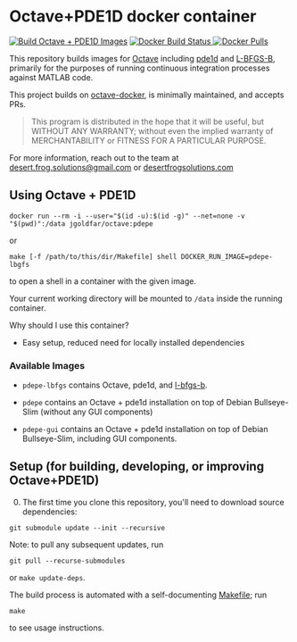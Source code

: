 # Octave+PDE1D docker container

[![Build Octave + PDE1D Images](https://github.com/jgoldfar/octave-pde1d-docker/actions/workflows/build.yml/badge.svg)](https://github.com/jgoldfar/octave-pde1d-docker/actions/workflows/build.yml)
[![Docker Build Status](https://img.shields.io/docker/automated/jgoldfar/octave.svg) ![Docker Pulls](https://img.shields.io/docker/pulls/jgoldfar/octave.svg)](https://hub.docker.com/r/jgoldfar/octave/)

This repository builds images for [Octave](https://octave.org/) including [pde1d](https://github.com/jgoldfar/pde1d) and [L-BFGS-B](https://github.com/pcarbo/lbfgsb-matlab), primarily for the purposes of running continuous integration processes against MATLAB code.

This project builds on [octave-docker](https://github.com/jgoldfar/octave-docker), is minimally maintained, and accepts PRs.

> This program is distributed in the hope that it will be useful,
> but WITHOUT ANY WARRANTY; without even the implied warranty of
> MERCHANTABILITY or FITNESS FOR A PARTICULAR PURPOSE.

For more information, reach out to the team at [desert.frog.solutions@gmail.com](mailto:desert.frog.solutions@gmail.com) or [desertfrogsolutions.com](https://desertfrogsolutions.com)

## Using Octave + PDE1D

```shell
docker run --rm -i --user="$(id -u):$(id -g)" --net=none -v "$(pwd)":/data jgoldfar/octave:pdepe
```

or

```shell
make [-f /path/to/this/dir/Makefile] shell DOCKER_RUN_IMAGE=pdepe-lbgfs
```
to open a shell in a container with the given image.


Your current working directory will be mounted to `/data` inside the running container.

Why should I use this container?

- Easy setup, reduced need for locally installed dependencies

### Available Images

* `pdepe-lbfgs` contains Octave, pde1d, and [l-bfgs-b](git@github.com:pcarbo/lbfgsb-matlab.git).

* `pdepe` contains an Octave + pde1d installation on top of Debian Bullseye-Slim (without any GUI components)

* `pdepe-gui` contains an Octave + pde1d installation on top of Debian Bullseye-Slim, including GUI components.

## Setup (for building, developing, or improving Octave+PDE1D)

0. The first time you clone this repository, you'll need to download source dependencies:

```shell
git submodule update --init --recursive
```

Note: to pull any subsequent updates, run

```shell
git pull --recurse-submodules
```

or `make update-deps`.

The build process is automated with a self-documenting [Makefile](https://www.gnu.org/software/make/); run

```shell
make
```
to see usage instructions.
